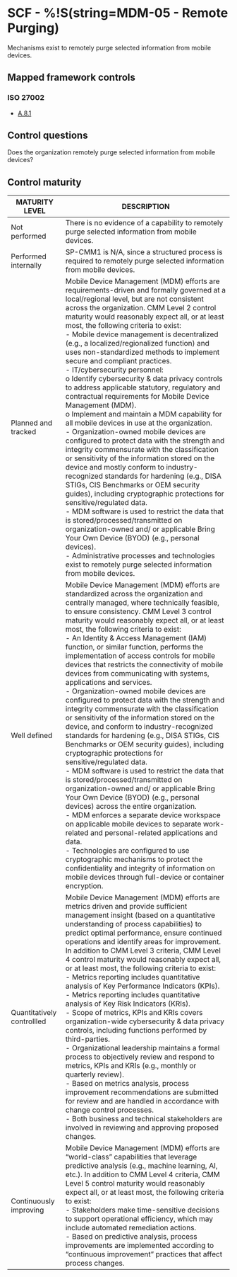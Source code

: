 # SCF - %!S(string=MDM-05 - Remote Purging)
Mechanisms exist to remotely purge selected information from mobile devices. 
## Mapped framework controls
### ISO 27002
- [A.8.1](../iso27002/a-8.md#a81)
## Control questions
Does the organization remotely purge selected information from mobile devices? 
## Control maturity
|       MATURITY LEVEL       |                                                                                                                                                                                                                                                                                                                                                                                                                                                                                                                                                                                                                                                                                                                                         DESCRIPTION                                                                                                                                                                                                                                                                                                                                                                                                                                                                                                                                                                                                                                                                                                                                         |
|----------------------------|---------------------------------------------------------------------------------------------------------------------------------------------------------------------------------------------------------------------------------------------------------------------------------------------------------------------------------------------------------------------------------------------------------------------------------------------------------------------------------------------------------------------------------------------------------------------------------------------------------------------------------------------------------------------------------------------------------------------------------------------------------------------------------------------------------------------------------------------------------------------------------------------------------------------------------------------------------------------------------------------------------------------------------------------------------------------------------------------------------------------------------------------------------------------------------------------------------------------------------------------------------------------------------------------------------------------------------------------------------------------------------------------------------------------------------------------------------------------------------------------|
| Not performed              | There is no evidence of a capability to remotely purge selected information from mobile devices.                                                                                                                                                                                                                                                                                                                                                                                                                                                                                                                                                                                                                                                                                                                                                                                                                                                                                                                                                                                                                                                                                                                                                                                                                                                                                                                                                                                            |
| Performed internally       | SP-CMM1 is N/A, since a structured process is required to remotely purge selected information from mobile devices.                                                                                                                                                                                                                                                                                                                                                                                                                                                                                                                                                                                                                                                                                                                                                                                                                                                                                                                                                                                                                                                                                                                                                                                                                                                                                                                                                                          |
| Planned and tracked        | Mobile Device Management (MDM) efforts are requirements-driven and formally governed at a local/regional level, but are not consistent across the organization. CMM Level 2 control maturity would reasonably expect all, or at least most, the following criteria to exist:<br>- Mobile device management is decentralized (e.g., a localized/regionalized function) and uses non-standardized methods to implement secure and compliant practices.<br>- IT/cybersecurity personnel:<br>o	Identify cybersecurity & data privacy controls to address applicable statutory, regulatory and contractual requirements for Mobile Device Management (MDM).<br>o	Implement and maintain a MDM capability for all mobile devices in use at the organization. <br>- Organization-owned mobile devices are configured to protect data with the strength and integrity commensurate with the classification or sensitivity of the information stored on the device and mostly conform to industry-recognized standards for hardening (e.g., DISA STIGs, CIS Benchmarks or OEM security guides), including cryptographic protections for sensitive/regulated data.<br>- MDM software is used to restrict the data that is stored/processed/transmitted on organization-owned and/ or applicable Bring Your Own Device (BYOD) (e.g., personal devices).<br>- Administrative processes and technologies exist to remotely purge selected information from mobile devices.                                 |
| Well defined               | Mobile Device Management (MDM) efforts are standardized across the organization and centrally managed, where technically feasible, to ensure consistency. CMM Level 3 control maturity would reasonably expect all, or at least most, the following criteria to exist:<br>- An Identity & Access Management (IAM) function, or similar function, performs the implementation of access controls for mobile devices that restricts the connectivity of mobile devices from communicating with systems, applications and services.<br>- Organization-owned mobile devices are configured to protect data with the strength and integrity commensurate with the classification or sensitivity of the information stored on the device, and conform to industry-recognized standards for hardening (e.g., DISA STIGs, CIS Benchmarks or OEM security guides), including cryptographic protections for sensitive/regulated data.<br>- MDM software is used to restrict the data that is stored/processed/transmitted on organization-owned and/ or applicable Bring Your Own Device (BYOD) (e.g., personal devices) across the entire organization.<br>- MDM enforces a separate device workspace on applicable mobile devices to separate work-related and personal-related applications and data. <br>- Technologies are configured to use cryptographic mechanisms to protect the confidentiality and integrity of information on mobile devices through full-device or container encryption. |
| Quantitatively controllled | Mobile Device Management (MDM) efforts are metrics driven and provide sufficient management insight (based on a quantitative understanding of process capabilities) to predict optimal performance, ensure continued operations and identify areas for improvement. In addition to CMM Level 3 criteria, CMM Level 4 control maturity would reasonably expect all, or at least most, the following criteria to exist:<br>- 	Metrics reporting includes quantitative analysis of Key Performance Indicators (KPIs).<br>- 	Metrics reporting includes quantitative analysis of Key Risk Indicators (KRIs).<br>- 	Scope of metrics, KPIs and KRIs covers organization-wide cybersecurity & data privacy controls, including functions performed by third-parties.<br>- 	Organizational leadership maintains a formal process to objectively review and respond to metrics, KPIs and KRIs (e.g., monthly or quarterly review).<br>- 	Based on metrics analysis, process improvement recommendations are submitted for review and are handled in accordance with change control processes.<br>- 	Both business and technical stakeholders are involved in reviewing and approving proposed changes.                                                                                                                                                                                                                                                                                                    |
| Continuously improving     | Mobile Device Management (MDM) efforts are “world-class” capabilities that leverage predictive analysis (e.g., machine learning, AI, etc.). In addition to CMM Level 4 criteria, CMM Level 5 control maturity would reasonably expect all, or at least most, the following criteria to exist:<br>- 	Stakeholders make time-sensitive decisions to support operational efficiency, which may include automated remediation actions.<br>- 	Based on predictive analysis, process improvements are implemented according to “continuous improvement” practices that affect process changes.                                                                                                                                                                                                                                                                                                                                                                                                                                                                                                                                                                                                                                                                                                                                                                                                                                                                                                      |
